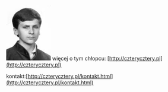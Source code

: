 ![piotr_mini.jpg](/.attachments/piotr_mini.jpg)
więcej o tym chłopcu: [http://czterycztery.pl](http://czterycztery.pl)

kontakt:[http://czterycztery.pl/kontakt.html](http://czterycztery.pl/kontakt.html)
